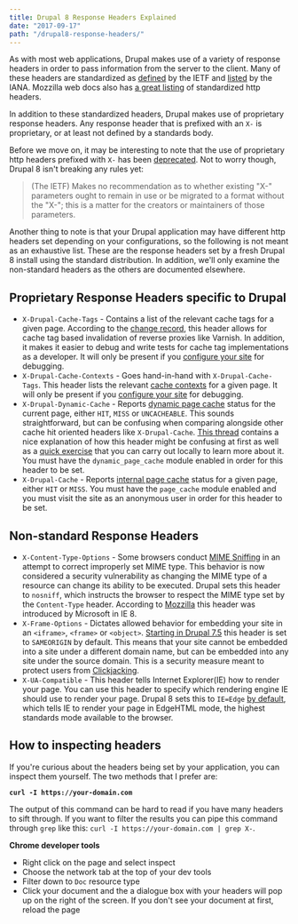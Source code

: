 ```yaml
---
title: Drupal 8 Response Headers Explained
date: "2017-09-17"
path: "/drupal8-response-headers/"
---
```


As with most web applications, Drupal makes use of a variety of response headers in order to pass information from the server to the client. Many of these headers are standardized as [defined](https://tools.ietf.org/html/rfc4229) by the IETF and [listed](https://www.iana.org/assignments/message-headers/message-headers.xhtml) by the IANA. Mozzilla web docs also has [a great listing](https://developer.mozilla.org/en-US/docs/Web/HTTP/Headers) of standardized http headers.

In addition to these standardized headers, Drupal makes use of proprietary response headers. Any response header that is prefixed with an `X-` is proprietary, or at least not defined by a standards body.

Before we move on, it may be interesting to note that the use of proprietary http headers prefixed with `X-` has been [deprecated](https://tools.ietf.org/html/rfc6648). Not to worry though, Drupal 8 isn't breaking any rules yet:
> (The IETF) Makes no recommendation as to whether existing "X-" parameters ought to remain in use or be migrated to a format without the "X-"; this is a matter for the creators or maintainers of those parameters.

Another thing to note is that your Drupal application may have different http headers set depending on your configurations, so the following is not meant as an exhaustive list. These are the response headers set by a fresh Drupal 8 install using the standard distribution. In addition, we'll only examine the non-standard headers as the others are documented elsewhere.

## Proprietary Response Headers specific to Drupal

- `X-Drupal-Cache-Tags` - Contains a list of the relevant cache tags for a given page. According to the [change record](https://www.drupal.org/node/2222835), this header allows for cache tag based invalidation of reverse proxies like Varnish. In addition, it makes it easier to debug and write tests for cache tag implementations as a developer. It will only be present if you [configure your site](https://www.drupal.org/docs/8/api/responses/cacheableresponseinterface#debugging) for debugging.
- `X-Drupal-Cache-Contexts` - Goes hand-in-hand with `X-Drupal-Cache-Tags`. This header lists the relevant [cache contexts](https://www.drupal.org/docs/8/api/cache-api/cache-contexts) for a given page. It will only be present if you [configure your site](https://www.drupal.org/docs/8/api/responses/cacheableresponseinterface#debugging) for debugging.
- `X-Drupal-Dynamic-Cache` - Reports [dynamic page cache](https://www.drupal.org/docs/8/core/modules/dynamic-page-cache/overview) status for the current page, either `HIT`, `MISS` or `UNCACHEABLE`. This sounds straightforward, but can be confusing when comparing alongside other cache hit oriented headers like `X-Drupal-Cache`. [This thread](https://www.drupal.org/node/2640292) contains a nice explanation of how this header might be confusing at first as well as a [quick exercise](https://www.drupal.org/node/2640292#comment-11436217) that you can carry out locally to learn more about it. You must have the `dynamic_page_cache` module enabled in order for this header to be set.
- `X-Drupal-Cache` - Reports [internal page cache](https://www.drupal.org/docs/8/administering-drupal-8-site/internal-page-cache) status for a given page, either `HIT` or `MISS`. You must have the `page_cache` module enabled and you must visit the site as an anonymous user in order for this header to be set.

## Non-standard Response Headers

- `X-Content-Type-Options` - Some browsers conduct [MIME Sniffing](https://developer.mozilla.org/en-US/docs/Web/HTTP/Basics_of_HTTP/MIME_types#MIME_sniffing) in an attempt to correct improperly set MIME type. This behavior is now considered a security vulnerability as changing the MIME type of a resource can change its ability to be executed. Drupal sets this header to `nosniff`, which instructs the browser to respect the MIME type set by the `Content-Type` header. According to [Mozzilla](https://developer.mozilla.org/en-US/docs/Web/HTTP/Headers/X-Content-Type-Options) this header was introduced by Microsoft in IE 8. 
- `X-Frame-Options` - Dictates allowed behavior for embedding your site in an `<iframe>`, `<frame>` or `<object>`. [Starting in Drupal 7.5](https://www.drupal.org/node/2735873) this header is set to `SAMEORIGIN` by default. This means that your site cannot be embedded into a site under a different domain name, but can be embedded into any site under the source domain. This is a security measure meant to protect users from [Clickjacking](https://www.owasp.org/index.php/Clickjacking). 
- `X-UA-Compatible` - This header tells Internet Explorer(IE) how to render your page. You can use this header to specify which rendering engine IE should use to render your page. Drupal 8 sets this to `IE=Edge` [by default](https://www.drupal.org/node/1511040), which tells IE to render your page in EdgeHTML mode, the highest standards mode available to the browser.

## How to inspecting headers 
If you're curious about the headers being set by your application, you can inspect them yourself. The two methods that I prefer are:

**`curl -I https://your-domain.com`**

The output of this command can be hard to read if you have many headers to sift through. If you want to filter the results you can pipe this command through `grep` like this: `curl -I https://your-domain.com | grep X-`.

**Chrome developer tools**
- Right click on the page and select inspect
- Choose the network tab at the top of your dev tools
- Filter down to `Doc` resource type
- Click your document and the a dialogue box with your headers will pop up on the right of the screen. If you don't see your document at first, reload the page